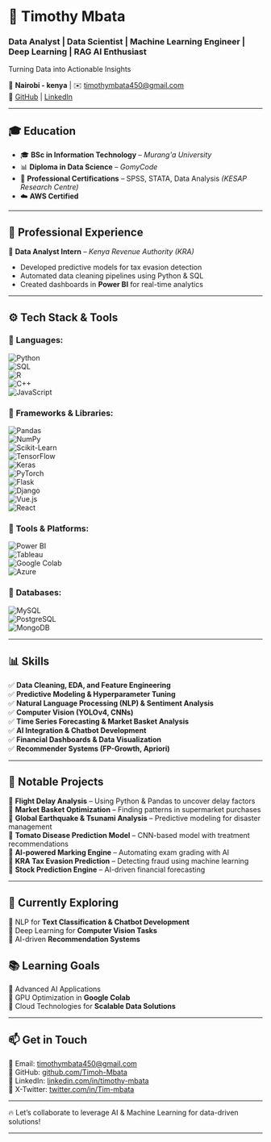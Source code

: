 # 🚀 **Timothy Mbata**  
### Data Analyst | Data Scientist | Machine Learning Engineer | Deep Learning | RAG AI Enthusiast   
Turning Data into Actionable Insights  

📍 **Nairobi - kenya** | ✉️ [timothymbata450@gmail.com](mailto:timothymbata450@gmail.com)  
🔗 [GitHub](https://github.com/Timoh-Mbata) | [LinkedIn](https://linkedin.com/in/timothy-mbata)  

---

## 🎓 **Education**  
- 🎓 **BSc in Information Technology** – *Murang'a University*  
- 📊 **Diploma in Data Science** – *GomyCode*  
- 🏅 **Professional Certifications** – SPSS, STATA, Data Analysis *(KESAP Research Centre)*  
- ☁️ **AWS Certified** 

---

## 💼 **Professional Experience**  
🔹 **Data Analyst Intern** – *Kenya Revenue Authority (KRA)*  

- Developed predictive models for tax evasion detection  
- Automated data cleaning pipelines using Python & SQL  
- Created dashboards in **Power BI** for real-time analytics  

---

## ⚙️ **Tech Stack & Tools**  
### 🔹 **Languages:**  
![Python](https://img.shields.io/badge/Python-3776AB?style=for-the-badge&logo=python&logoColor=white)  
![SQL](https://img.shields.io/badge/SQL-4479A1?style=for-the-badge&logo=postgresql&logoColor=white)  
![R](https://img.shields.io/badge/R-276DC3?style=for-the-badge&logo=r&logoColor=white)  
![C++](https://img.shields.io/badge/C++-00599C?style=for-the-badge&logo=cplusplus&logoColor=white)  
![JavaScript](https://img.shields.io/badge/JavaScript-F7DF1E?style=for-the-badge&logo=javascript&logoColor=black)  

### 🔹 **Frameworks & Libraries:**  
![Pandas](https://img.shields.io/badge/Pandas-150458?style=for-the-badge&logo=pandas)  
![NumPy](https://img.shields.io/badge/NumPy-013243?style=for-the-badge&logo=numpy)  
![Scikit-Learn](https://img.shields.io/badge/Scikit--Learn-F7931E?style=for-the-badge&logo=scikit-learn)  
![TensorFlow](https://img.shields.io/badge/TensorFlow-FF6F00?style=for-the-badge&logo=tensorflow&logoColor=white)  
![Keras](https://img.shields.io/badge/Keras-D00000?style=for-the-badge&logo=keras&logoColor=white)  
![PyTorch](https://img.shields.io/badge/PyTorch-EE4C2C?style=for-the-badge&logo=pytorch&logoColor=white)  
![Flask](https://img.shields.io/badge/Flask-000000?style=for-the-badge&logo=flask&logoColor=white)  
![Django](https://img.shields.io/badge/Django-092E20?style=for-the-badge&logo=django&logoColor=white)  
![Vue.js](https://img.shields.io/badge/Vue.js-4FC08D?style=for-the-badge&logo=vue.js&logoColor=white)  
![React](https://img.shields.io/badge/React-61DAFB?style=for-the-badge&logo=react&logoColor=black)  

### 🔹 **Tools & Platforms:**  
![Power BI](https://img.shields.io/badge/Power%20BI-F2C811?style=for-the-badge&logo=power-bi&logoColor=black)  
![Tableau](https://img.shields.io/badge/Tableau-E97627?style=for-the-badge&logo=tableau&logoColor=white)  
![Google Colab](https://img.shields.io/badge/Google%20Colab-F9AB00?style=for-the-badge&logo=google-colab&logoColor=black)  
![Azure](https://img.shields.io/badge/Azure-0078D4?style=for-the-badge&logo=microsoft-azure&logoColor=white)  

### 🔹 **Databases:**  
![MySQL](https://img.shields.io/badge/MySQL-4479A1?style=for-the-badge&logo=mysql&logoColor=white)  
![PostgreSQL](https://img.shields.io/badge/PostgreSQL-4169E1?style=for-the-badge&logo=postgresql&logoColor=white)  
![MongoDB](https://img.shields.io/badge/MongoDB-47A248?style=for-the-badge&logo=mongodb&logoColor=white)  

---

## 📊 **Skills**  
✅ **Data Cleaning, EDA, and Feature Engineering**  
✅ **Predictive Modeling & Hyperparameter Tuning**  
✅ **Natural Language Processing (NLP) & Sentiment Analysis**  
✅ **Computer Vision (YOLOv4, CNNs)**  
✅ **Time Series Forecasting & Market Basket Analysis**  
✅ **AI Integration & Chatbot Development**  
✅ **Financial Dashboards & Data Visualization**  
✅ **Recommender Systems (FP-Growth, Apriori)**  

---

## 🚀 **Notable Projects**  
🔹 **Flight Delay Analysis** – Using Python & Pandas to uncover delay factors  
🔹 **Market Basket Optimization** – Finding patterns in supermarket purchases  
🔹 **Global Earthquake & Tsunami Analysis** – Predictive modeling for disaster management  
🔹 **Tomato Disease Prediction Model** – CNN-based model with treatment recommendations  
🔹 **AI-powered Marking Engine** – Automating exam grading with AI  
🔹 **KRA Tax Evasion Prediction** – Detecting fraud using machine learning  
🔹 **Stock Prediction Engine** – AI-driven financial forecasting  

---

## 🌱 **Currently Exploring**  
📌 NLP for **Text Classification & Chatbot Development**  
📌 Deep Learning for **Computer Vision Tasks**  
📌 AI-driven **Recommendation Systems**  

## 📚 **Learning Goals**  
📌 Advanced AI Applications  
📌 GPU Optimization in **Google Colab**  
📌 Cloud Technologies for **Scalable Data Solutions**  

---

## 📫 **Get in Touch**  
📧 Email: [timothymbata450@gmail.com](mailto:timothymbata450@gmail.com)  
🔗 GitHub: [github.com/Timoh-Mbata](https://github.com/Timoh-Mbata)  
🔗 LinkedIn: [linkedin.com/in/timothy-mbata](https://linkedin.com/in/timothy-mbata)  
🔗 X-Twitter: [twitter.com/in/Tim-mbata](https://x.com/Tim_Mbata)

---

🔥 Let’s collaborate to leverage AI & Machine Learning for data-driven solutions!  

---
